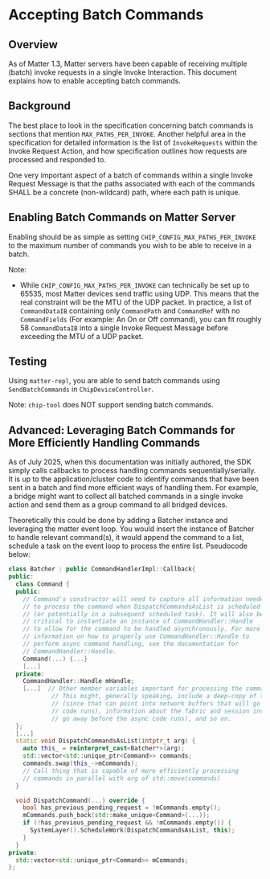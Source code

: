 # Accepting Batch Commands

## Overview

As of Matter 1.3, Matter servers have been capable of receiving multiple (batch)
invoke requests in a single Invoke Interaction. This document explains how to
enable accepting batch commands.

## Background

The best place to look in the specification concerning batch commands is
sections that mention `MAX_PATHS_PER_INVOKE`. Another helpful area in the
specification for detailed information is the list of `InvokeRequests` within
the Invoke Request Action, and how specification outlines how requests are
processed and responded to.

One very important aspect of a batch of commands within a single Invoke Request
Message is that the paths associated with each of the commands SHALL be a
concrete (non-wildcard) path, where each path is unique.

## Enabling Batch Commands on Matter Server

Enabling should be as simple as setting `CHIP_CONFIG_MAX_PATHS_PER_INVOKE` to
the maximum number of commands you wish to be able to receive in a batch.

Note:

-   While `CHIP_CONFIG_MAX_PATHS_PER_INVOKE` can technically be set up to 65535,
    most Matter devices send traffic using UDP. This means that the real
    constraint will be the MTU of the UDP packet. In practice, a list of
    `CommandDataIB` containing only `CommandPath` and `CommandRef` with no
    `CommandFields` (For example: An On or Off command), you can fit roughly 58
    `CommandDataIB` into a single Invoke Request Message before exceeding the
    MTU of a UDP packet.

## Testing

Using `matter-repl`, you are able to send batch commands using
`SendBatchCommands` in `ChipDeviceController`.

Note: `chip-tool` does NOT support sending batch commands.

## Advanced: Leveraging Batch Commands for More Efficiently Handling Commands

As of July 2025, when this documentation was initially authored, the SDK simply
calls callbacks to process handling commands sequentially/serially. It is up to
the application/cluster code to identify commands that have been sent in a batch
and find more efficient ways of handling them. For example, a bridge might want
to collect all batched commands in a single invoke action and send them as a
group command to all bridged devices.

Theoretically this could be done by adding a Batcher instance and leveraging the
matter event loop. You would insert the instance of Batcher to handle relevant
command(s), it would append the command to a list, schedule a task on the event
loop to process the entire list. Pseudocode below:

```cpp
class Batcher : public CommandHandlerImpl::Callback{
public:
  class Command {
  public:
    // Command's constructor will need to capture all information needed
    // to process the command when DispatchCommandsAsList is scheduled
    // (or potentially in a subsequent scheduled task). It will also be
    // critical to instantiate an instance of CommandHandler::Handle
    // to allow for the command to be handled asynchronously. For more
    // information on how to properly use CommandHandler::Handle to
    // perform async command handling, see the documentation for
    // CommandHandler::Handle.
    Command(...) {...}
    [...]
  private:
    CommandHandler::Handle mHandle;
    [...]  // Other member variables important for processing the command.
            // This might, generally speaking, include a deep-copy of the command payload
            // (since that can point into network buffers that will go away before the async
            // code runs), information about the fabric and session involved (since both might
            // go away before the async code runs), and so on.
  };
  [...]
  static void DispatchCommandsAsList(intptr_t arg) {
    auto this_ = reinterpret_cast<Batcher*>(arg);
    std::vector<std::unique_ptr<Command>> commands;
    commands.swap(this_->mCommands);
    // Call thing that is capable of more efficiently processing
    // commands in parallel with arg of std::move(commands)
  }

  void DispatchCommand(...) override {
    bool has_previous_pending_request = !mCommands.empty();
    mCommands.push_back(std::make_unique<Command>(...));
    if (!has_previous_pending_request && !mCommands.empty()) {
      SystemLayer().ScheduleWork(DispatchCommandsAsList, this);
    }
  }
private:
  std::vector<std::unique_ptr<Command>> mCommands;
};
```

